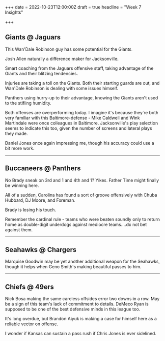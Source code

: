 +++
date = 2022-10-23T12:00:00Z
draft = true
headline = "Week 7 Insights"

+++
## Giants @ Jaguars

This Wan'Dale Robinson guy has some potential for the Giants.

Josh Allen naturally a difference maker for Jacksonville.

Smart coaching from the Jaguars offensive staff, taking advantage of the Giants and their blitzing tendencies.

Injuries are taking a toll on the Giants. Both their starting guards are out, and Wan'Dale Robinson is dealing with some issues himself. 

Panthers using hurry-up to their advantage, knowing the Giants aren't used to the stifling humidity.

Both offenses are overperforming today. I imagine it's because they're both very familiar with this Baltimore-defense - Mike Caldwell and Wink Martindale were once colleagues in Baltimore. Jacksonville's play selection seems to indicate this too, given the number of screens and lateral plays they made.

Daniel Jones once again impressing me, though his accuracy could use a bit more work.

***

## Buccaneers @ Panthers

No Brady sneak on 3rd and 1 and 4th and 1? Yikes. Father Time might finally be winning here.

All of a sudden, Carolina has found a sort of groove offensively with Chuba Hubbard, DJ Moore, and Foreman.

Brady is losing his touch.

Remember the cardinal rule - teams who were beaten soundly only to return home as double-digit underdogs against mediocre teams....do not bet against them.

***

## Seahawks @ Chargers

Marquise Goodwin may be yet another additional weapon for the Seahawks, though it helps when Geno Smith's making beautiful passes to him.

***

## Chiefs @ 49ers

Nick Bosa making the same careless offsides error two downs in a row. May be a sign of this team's lack of commitment to details. DeMeco Ryan is supposed to be one of the best defensive minds in this league too.

It's long overdue, but Brandon Aiyuk is making a case for himself here as a reliable vector on offense.

I wonder if Kansas can sustain a pass rush if Chris Jones is ever sidelined.